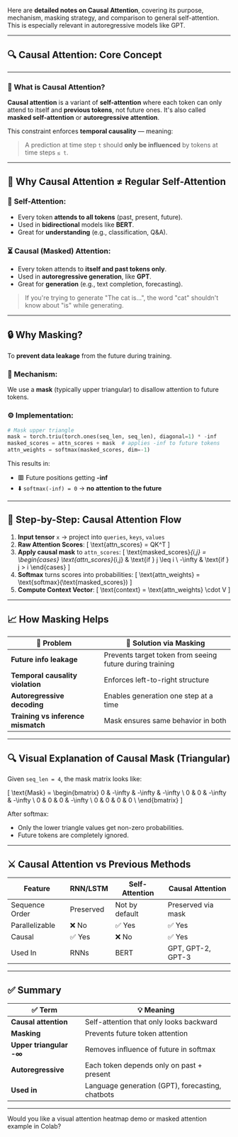 Here are **detailed notes on Causal Attention**, covering its purpose, mechanism, masking strategy, and comparison to general self-attention. This is especially relevant in autoregressive models like GPT.

---

## 🔍 **Causal Attention: Core Concept**

---

### 🧠 What is Causal Attention?

**Causal attention** is a variant of **self-attention** where each token can only attend to itself and **previous tokens**, not future ones. It's also called **masked self-attention** or **autoregressive attention**.

This constraint enforces **temporal causality** — meaning:
> A prediction at time step `t` should **only be influenced** by tokens at time steps `≤ t`.

---

## 🤖 Why Causal Attention ≠ Regular Self-Attention

### 🔄 **Self-Attention**:
- Every token **attends to all tokens** (past, present, future).
- Used in **bidirectional** models like **BERT**.
- Great for **understanding** (e.g., classification, Q&A).

### ⏳ **Causal (Masked) Attention**:
- Every token attends to **itself and past tokens only**.
- Used in **autoregressive generation**, like **GPT**.
- Great for **generation** (e.g., text completion, forecasting).

> If you're trying to generate "The cat is...", the word "cat" shouldn't know about "is" while generating.

---

## 🔒 **Why Masking?**

To **prevent data leakage** from the future during training.

### 🔐 Mechanism:
We use a **mask** (typically upper triangular) to disallow attention to future tokens.

### ⚙️ Implementation:
```python
# Mask upper triangle
mask = torch.triu(torch.ones(seq_len, seq_len), diagonal=1) * -inf
masked_scores = attn_scores + mask  # applies -inf to future tokens
attn_weights = softmax(masked_scores, dim=-1)
```

This results in:

- 🟥 Future positions getting **-inf**
- ⬇️ `softmax(-inf) = 0` → **no attention to the future**

---

## 🧮 **Step-by-Step: Causal Attention Flow**

1. **Input tensor** `x` → project into `queries`, `keys`, `values`
2. **Raw Attention Scores**:
   \[
   \text{attn\_scores} = QK^T
   \]
3. **Apply causal mask** to `attn_scores`:
   \[
   \text{masked\_scores}_{i,j} =
   \begin{cases}
   \text{attn\_scores}_{i,j} & \text{if } j \leq i \\
   -\infty & \text{if } j > i
   \end{cases}
   \]
4. **Softmax** turns scores into probabilities:
   \[
   \text{attn\_weights} = \text{softmax}(\text{masked\_scores})
   \]
5. **Compute Context Vector**:
   \[
   \text{context} = \text{attn\_weights} \cdot V
   \]

---

## 📈 **How Masking Helps**

| 🧠 Problem | 🚀 Solution via Masking |
|-----------|--------------------------|
| **Future info leakage** | Prevents target token from seeing future during training |
| **Temporal causality violation** | Enforces left-to-right structure |
| **Autoregressive decoding** | Enables generation one step at a time |
| **Training vs inference mismatch** | Mask ensures same behavior in both |

---

## 🔍 Visual Explanation of Causal Mask (Triangular)

Given `seq_len = 4`, the mask matrix looks like:

\[
\text{Mask} = \begin{bmatrix}
0 & -\infty & -\infty & -\infty \\
0 & 0 & -\infty & -\infty \\
0 & 0 & 0 & -\infty \\
0 & 0 & 0 & 0 \\
\end{bmatrix}
\]

After softmax:
- Only the lower triangle values get non-zero probabilities.
- Future tokens are completely ignored.

---

## ⚔️ Causal Attention vs Previous Methods

| Feature | RNN/LSTM | Self-Attention | Causal Attention |
|--------|----------|----------------|------------------|
| Sequence Order | Preserved | Not by default | Preserved via mask |
| Parallelizable | ❌ No | ✅ Yes | ✅ Yes |
| Causal | ✅ Yes | ❌ No | ✅ Yes |
| Used In | RNNs | BERT | GPT, GPT-2, GPT-3 |

---

## ✅ Summary

| ✅ Term | 💡 Meaning |
|--------|-----------|
| **Causal attention** | Self-attention that only looks backward |
| **Masking** | Prevents future token attention |
| **Upper triangular -∞** | Removes influence of future in softmax |
| **Autoregressive** | Each token depends only on past + present |
| **Used in** | Language generation (GPT), forecasting, chatbots |

---

Would you like a visual attention heatmap demo or masked attention example in Colab?
